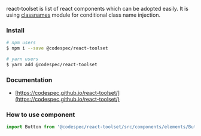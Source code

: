 react-toolset is list of react components which can be adopted easily. It is using [classnames] module for conditional class name injection.

### Install

```sh
# npm users
$ npm i --save @codespec/react-toolset

# yarn users
$ yarn add @codespec/react-toolset
```

### Documentation

- [https://codespec.github.io/react-toolset/](https://codespec.github.io/react-toolset/)

### How to use component

```jsx
import Button from '@codespec/react-toolset/src/components/elements/Button'
```

[classnames]: https://github.com/JedWatson/classnames
